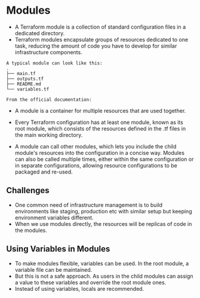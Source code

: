 # Modules

* A Terraform module is a collection of standard configuration files in a dedicated directory. 
* Terraform modules encapsulate groups of resources dedicated to one task, reducing the amount of code you have to develop for similar infrastructure components.
```
A typical module can look like this:
.
├── main.tf
├── outputs.tf
├── README.md
└── variables.tf
```

```From the official documentation:```
 * A module is a container for multiple resources that are used together.

 * Every Terraform configuration has at least one module, known as its root module, which consists of the resources defined in the .tf files in the main working directory.

 * A module can call other modules, which lets you include the child module's resources into the configuration in a concise way. Modules can also be called multiple times, either within the same configuration or in separate configurations, allowing resource configurations to be packaged and re-used.

## Challenges 
   * One common need of infrastructure management is to build environments like staging, production etc with similar setup but keeping environment variables different.
   *  When we use modules directly, the resources will be replicas of code in the modules.

## Using Variables in Modules
   * To make modules flexible, variables can be used. In the root module, a variable file can be maintained.
   * But this is not a safe approach. As users in the child modules can assign a value to these variables and override the root module ones.
   * Instead of using variables, locals are recommended.
